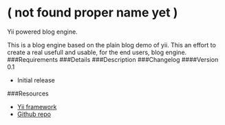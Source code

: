 ( not found proper name yet )
=============================
Yii powered blog engine.

This is a blog engine based on the plain blog demo of yii. This an effort to create a real usefull and usable, for the end users, blog engine.
###Requirements
###Details
###Description
###Changelog
####Version 0.1
- Initial release

###Resources
- [Yii framework](http://www.yiiframework.com/)
- [Github repo](https://github.com/dmtrs/blog)  
